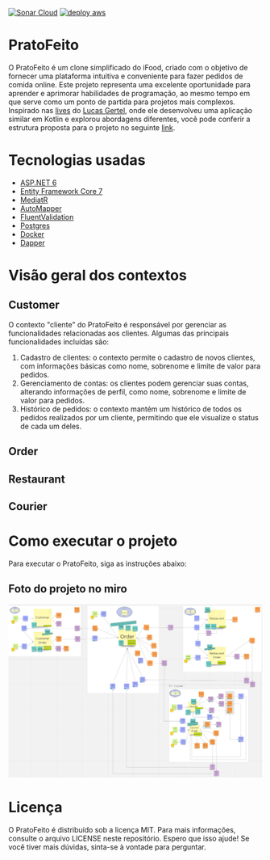 [![Sonar Cloud](https://github.com/dionismda/PratoFeito/actions/workflows/sonar-cloud.yml/badge.svg?branch=main)](https://github.com/dionismda/PratoFeito/actions/workflows/sonar-cloud.yml)
[![deploy aws](https://github.com/dionismda/PratoFeito/actions/workflows/deploy-aws.yml/badge.svg)](https://github.com/dionismda/PratoFeito/actions/workflows/deploy-aws.yml)

# PratoFeito
O PratoFeito é um clone simplificado do iFood, criado com o objetivo de fornecer uma plataforma intuitiva e conveniente para fazer pedidos de comida online. Este projeto representa uma excelente oportunidade para aprender e aprimorar habilidades de programação, ao mesmo tempo em que serve como um ponto de partida para projetos mais complexos. Inspirado nas [lives](https://www.youtube.com/watch?v=6BfJb7RPW-o&list=PLs-l5bSgIMhBDOtatiLQXeNarcdeaekZI&index=10) do [Lucas Gertel](https://github.com/lgertel), onde ele desenvolveu uma aplicação similar em Kotlin e explorou abordagens diferentes, você pode conferir a estrutura proposta para o projeto no seguinte [link](https://miro.com/app/board/uXjVMR2I6DI=/).

# Tecnologias usadas

* [ASP.NET 6](https://learn.microsoft.com/en-us/aspnet/core/introduction-to-aspnet-core?view=aspnetcore-6.0)
* [Entity Framework Core 7](https://learn.microsoft.com/pt-br/ef/core/)
* [MediatR](https://github.com/jbogard/MediatR)
* [AutoMapper](https://automapper.org/)
* [FluentValidation](https://fluentvalidation.net/)
* [Postgres](https://www.postgresql.org/)
* [Docker](https://www.docker.com/)
* [Dapper](https://github.com/DapperLib/Dapper)

# Visão geral dos contextos

## Customer
O contexto "cliente" do PratoFeito é responsável por gerenciar as funcionalidades relacionadas aos clientes. Algumas das principais funcionalidades incluídas são:

1. Cadastro de clientes: o contexto permite o cadastro de novos clientes, com informações básicas como nome, sobrenome e limite de valor para pedidos.
2. Gerenciamento de contas: os clientes podem gerenciar suas contas, alterando informações de perfil, como nome, sobrenome e limite de valor para pedidos.
3. Histórico de pedidos: o contexto mantém um histórico de todos os pedidos realizados por um cliente, permitindo que ele visualize o status de cada um deles.

## Order

## Restaurant

## Courier

# Como executar o projeto
Para executar o PratoFeito, siga as instruções abaixo:

## Foto do projeto no miro 
[![image info](./.readmeFiles/ProjetoMiro.png)](https://miro.com/app/board/uXjVMR2I6DI=/)

# Licença
O PratoFeito é distribuído sob a licença MIT. Para mais informações, consulte o arquivo LICENSE neste repositório.
Espero que isso ajude! Se você tiver mais dúvidas, sinta-se à vontade para perguntar.